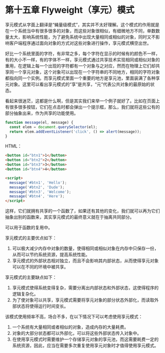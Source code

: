 # 第十五章 Flyweight（享元）模式

享元模式从字面上翻译是“蝇量级模式”，其实并不太好理解。这个模式的作用就是在一个系统当中有很多很多的对象，而这些对象很相似，有细微地方不同，单数数量太大，影响系统性能，为了避免系统中出现大量相同或相似的对象，同时又不影响客户端程序通过面向对象的方式对这些对象进行操作，享元模式横空出世。

好比一个系统里面的字符，有非常之多，每个字符在显示的时候有的颜色不一样，有的大小不一样，有的字体不一样，享元模式通过共享技术实现相同或相似对象的重用，在逻辑上每一个出现的字符都有一个对象与之对应，然而在物理上它们却共享同一个享元对象，这个对象可以出现在一个字符串的不同地方，相同的字符对象都指向同一个实例。而享元模式里面一个重要的地方是享元池，里面装满了各种享元对象。这里可以看出享元模式的“享”是共享，“元”代表公共对象的最原始的状态。

看起来很迷茫，这都是什么啊，但是其实我们来举一个例子就好了。比如在页面上有很多很多按钮，它们在点击时都会弹出一个提示框，那么，我们就将这些公有的部分抽象出来，作为共享的功能使用。

```javascript
function message(el, message) {
  const elem = document.querySelector(el);
  return elem.addEventListener('click', () => alert(message));
}
```

HTML：

```html
<button id="btn1">1</button>
<button id="btn2">2</button>
<button id="btn3">3</button>
<button id="btn4">4</button>

<script>
  message('#btn1', 'Hello');
  message('#btn2', 'Dude');
  message('#btn3', 'Welcome');
  message('#btn4', 'Here');
</script>
```

这样，它们就拥有共享的一个函数了，如果还有其他的变化，我们就可以再为它们抽象出别的函数来，其实享元模式的最终意义就在于抽离共同部分。

可以用于函数的复用中。

享元模式的主要优点如下：

1. 可以极大减少内存中对象的数量，使得相同或相似对象在内存中只保存一份，从而可以节约系统资源，提高系统性能。
2. 享元模式的外部状态相对独立，而且不会影响其内部状态，从而使得享元对象可以在不同的环境中被共享。

享元模式的主要缺点如下：

1. 享元模式使得系统变得复杂，需要分离出内部状态和外部状态，这使得程序的逻辑复杂化。
2. 为了使对象可以共享，享元模式需要将享元对象的部分状态外部化，而读取外部状态将使得运行时间变长。

该模式使用频率不高，场合不多，在以下情况下可以考虑使用享元模式：

1. 一个系统有大量相同或者相似的对象，造成内存的大量耗费。
2. 对象的大部分状态都可以外部化，可以将这些外部状态传入对象中。
3.  在使用享元模式时需要维护一个存储享元对象的享元池，而这需要耗费一定的系统资源，因此，应当在需要多次重复使用享元对象时才值得使用享元模式。